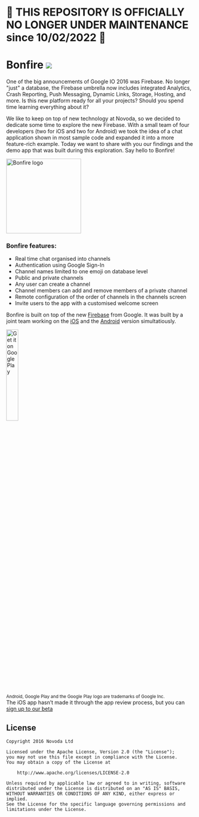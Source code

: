 # 🛑 THIS REPOSITORY IS OFFICIALLY NO LONGER UNDER MAINTENANCE since 10/02/2022 🛑

# Bonfire [![](https://raw.githubusercontent.com/novoda/novoda/master/assets/btn_apache_lisence.png)](LICENSE.txt)

One of the big announcements of Google IO 2016 was Firebase. No longer "just" a database, the Firebase umbrella now includes integrated Analytics, Crash Reporting, Push Messaging, Dynamic Links, Storage, Hosting, and more. Is this new platform ready for all your projects? Should you spend time learning everything about it?

We like to keep on top of new technology at Novoda, so we decided to dedicate some time to explore the new Firebase. With a small team of four developers (two for iOS and two for Android) we took the idea of a chat application shown in most sample code and expanded it into a more feature-rich example. Today we want to share with you our findings and the demo app that was built during this exploration. Say hello to Bonfire!

<img src="/android/app/src/main/ic_launcher-web.png" alt="Bonfire logo" width="200">

### Bonfire features:
  * Real time chat organised into channels
  * Authentication using Google Sign-In
  * Channel names limited to one emoji on database level
  * Public and private channels
  * Any user can create a channel
  * Channel members can add and remove members of a private channel
  * Remote configuration of the order of channels in the channels screen
  * Invite users to the app with a customised welcome screen

Bonfire is built on top of the new [Firebase][1] from Google.
It was built by a joint team working on the [iOS][2] and the [Android][3] version simultatiously.

<a href="https://play.google.com/store/apps/details?id=com.novoda.bonfire&amp;utm_source=global_co&amp;utm_medium=prtnr&amp;utm_content=Mar2515&amp;utm_campaign=PartBadge&amp;pcampaignid=MKT-Other-global-all-co-prtnr-py-PartBadge-Mar2515-1" style="border: 0 none;"><img width="25%" height="25%" style="vertical-align:middle;text-decoration: none;" alt="Get it on Google Play" src="https://play.google.com/intl/en_us/badges/images/generic/en_badge_web_generic.png"></a>
<br/>
<sub>Android, Google Play and the Google Play logo are trademarks of Google Inc.</sub>
<br/>
The iOS app hasn’t made it through the app review process, but you can [sign up to our beta][4]

## License

    Copyright 2016 Novoda Ltd

    Licensed under the Apache License, Version 2.0 (the "License");
    you may not use this file except in compliance with the License.
    You may obtain a copy of the License at

        http://www.apache.org/licenses/LICENSE-2.0

    Unless required by applicable law or agreed to in writing, software
    distributed under the License is distributed on an "AS IS" BASIS,
    WITHOUT WARRANTIES OR CONDITIONS OF ANY KIND, either express or implied.
    See the License for the specific language governing permissions and
    limitations under the License.

[1]: https://firebase.google.com/
[2]: /ios
[3]: /android
[4]: https://docs.google.com/forms/d/1UGU1w4QohXgyFKFN1panr_2r1R5FxVEPGfJ-uNtEoPE/viewform
